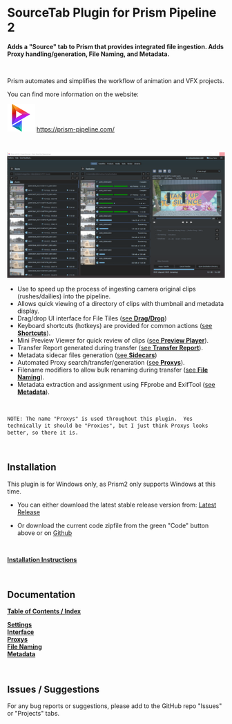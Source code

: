 # **SourceTab Plugin for Prism Pipeline 2**
**Adds a "Source" tab to Prism that provides integrated file ingestion.  Adds Proxy handling/generation, File Naming, and Metadata.**

<br>

Prism automates and simplifies the workflow of animation and VFX projects.

You can find more information on the website:

![Prism](Docs/DocsImages/p_tray.png)  https://prism-pipeline.com/

<br/>

![SourceTab](Docs/DocsImages/tab_overview.png)


- Use to speed up the process of ingesting camera original clips (rushes/dailies) into the pipeline.
- Allows quick viewing of a directory of clips with thumbnail and metadata display.
- Drag/drop UI interface for File Tiles ([see **Drag/Drop**](Docs/Doc-Interface.md/#drag--drop))
- Keyboard shortcuts (hotkeys) are provided for common actions ([see **Shortcuts**](Docs/Doc-Interface.md/#keyboard-shortcuts-hotkeys)).
- Mini Preview Viewer for quick review of clips ([see **Preview Player**](Docs/Doc-Interface.md/#preview-player)).
- Transfer Report generated during transfer ([see **Transfer Report**](Docs/Doc-Interface.md/#transfer-report)).
- Metadata sidecar files generation ([see **Sidecars**](Docs/Doc-Metadata.md/#sidecar-generation))
- Automated Proxy search/transfer/generation ([see **Proxys**](Docs/Doc-Proxys.md)).
- Filename modifiers to allow bulk renaming during transfer ([see **File Naming**](Docs/Doc-FileNaming.md)).
- Metadata extraction and assignment using FFprobe and ExifTool ([see **Metadata**](Docs/Doc-Metadata.md)).

<br>

```
NOTE: The name "Proxys" is used throughout this plugin.  Yes technically it should be "Proxies", but I just think Proxys looks better, so there it is.
```

<br/>

## **Installation**

This plugin is for Windows only, as Prism2 only supports Windows at this time.
<br/>

- You can either download the latest stable release version from: [Latest Release](https://github.com/AltaArts/SourceTab--Prism-Plugin/releases/latest)

- Or download the current code zipfile from the green "Code" button above or on [Github](https://github.com/AltaArts/SourceTab--Prism-Plugin)

<br/>

[**Installation Instructions**](Docs/Doc-Installation.md)

<br/>

## **Documentation**

[**Table of Contents / Index**](Docs/Doc-Docs_TOC.md)<br>

[**Settings**](Docs/Doc-Settings.md)<br>
[**Interface**](Docs/Doc-Interface.md)<br>
[**Proxys**](Docs/Doc-Proxys.md)<br>
[**File Naming**](Docs/Doc-FileNaming.md)<br>
[**Metadata**](Docs/Doc-Metadata.md)<br>

<br/>

## **Issues / Suggestions**

For any bug reports or suggestions, please add to the GitHub repo "Issues" or "Projects" tabs.